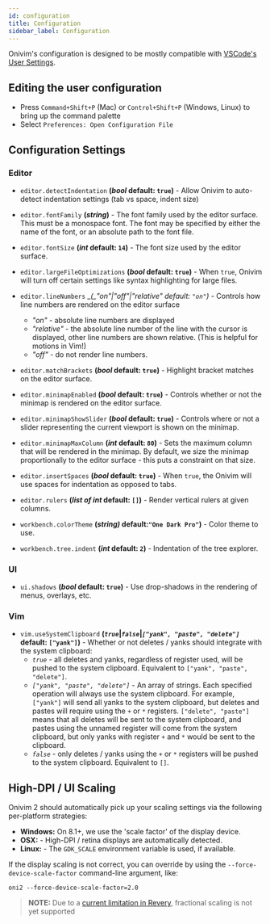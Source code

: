 ```yaml
---
id: configuration
title: Configuration
sidebar_label: Configuration
---
```


Onivim's configuration is designed to be mostly compatible with [VSCode's User Settings](https://code.visualstudio.com/docs/getstarted/settings).

## Editing the user configuration

- Press `Command+Shift+P` (Mac) or `Control+Shift+P` (Windows, Linux) to bring up the command palette
- Select `Preferences: Open Configuration File`

## Configuration Settings

### Editor

- `editor.detectIndentation` __(_bool_ default: `true`)__ - Allow Onivim to auto-detect indentation settings (tab vs space, indent size)

- `editor.fontFamily` __(_string_)__ - The font family used by the editor surface. This must be a monospace font. The font may be specified by either the name of the font, or an absolute path to the font file.

- `editor.fontSize` __(_int_ default: `14`)__ - The font size used by the editor surface.

- `editor.largeFileOptimizations` __(_bool_ default: `true`)__ - When `true`, Onivim will turn off certain settings like syntax highlighting for large files.

- `editor.lineNumbers` __(_"on"|"off"|"relative" _default: `"on"`)__ - Controls how line numbers are rendered on the editor surface
    - _"on"_ - absolute line numbers are displayed
    - _"relative"_ - the absolute line number of the line with the cursor is displayed, other line numbers are shown relative. (This is helpful for motions in Vim!)
    - _"off"_ - do not render line numbers.

- `editor.matchBrackets` __(_bool_ default: `true`)__ - Highlight bracket matches on the editor surface.

- `editor.minimapEnabled` __(_bool_ default: `true`)__ - Controls whether or not the minimap is rendered on the editor surface.

- `editor.minimapShowSlider` __(_bool_ default: `true`)__ - Controls where or not a slider representing the current viewport is shown on the minimap.

- `editor.minimapMaxColumn` __(_int_ default: `80`)__ - Sets the maximum column that will be rendered in the minimap. By default, we size the minimap proportionally to the editor surface - this puts a constraint on that size.

- `editor.insertSpaces` __(_bool_ default: `true`)__ - When `true`, the Onivim will use spaces for indentation as opposed to tabs.

- `editor.rulers` __(_list of int_ default: `[]`)__ - Render vertical rulers at given columns.

- `workbench.colorTheme` __(_string)_ default:`"One Dark Pro"`)__ - Color theme to use.

- `workbench.tree.indent` __(_int_ default: `2`)__ - Indentation of the tree explorer.

### UI

- `ui.shadows` __(_bool_ default: `true`)__ - Use drop-shadows in the rendering of menus, overlays, etc.

### Vim

- `vim.useSystemClipboard` __(_`true`_|_`false`_|_`["yank", "paste", "delete"]`_ default: `["yank"]`)__ - Whether or not deletes / yanks should integrate with the system clipboard:
    - _`true`_ - all deletes and yanks, regardless of register used, will be pushed to the system clipboard. Equivalent to `["yank", "paste", "delete"]`.
    - _`["yank", "paste", "delete"]`_ - An array of strings. Each specified operation will always use the system clipboard. For example, `["yank"]` will send all yanks to the system clipboard, but deletes and pastes will require using the `+` or `*` registers. `["delete", "paste"]` means that all deletes will be sent to the system clipboard, and pastes using the unnamed register will come from the system clipboard, but only yanks with register `+` and `*` would be sent to the clipboard.
    - _`false`_ - only deletes / yanks using the `+` or `*` registers will be pushed to the system clipboard. Equivalent to `[]`.

## High-DPI / UI Scaling

Onivim 2 should automatically pick up your scaling settings via the following per-platform strategies:

- __Windows:__ On 8.1+, we use the 'scale factor' of the display device.
- __OSX:__ - High-DPI / retina displays are automatically detected.
- __Linux:__ - The `GDK_SCALE` environment variable is used, if available.

If the display scaling is not correct, you can override by using the `--force-device-scale-factor` command-line argument, like:

```
oni2 --force-device-scale-factor=2.0
```

> __NOTE:__ Due to a [current limitation in Revery](https://github.com/revery-ui/revery/issues/598), fractional scaling is not yet supported
